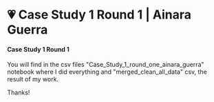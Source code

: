 # 💗 Case Study 1 Round 1 | Ainara Guerra
#### Case Study 1 Round 1 
You will find in the csv files "Case_Study_1_round_one_ainara_guerra" notebook where I did everything and "merged_clean_all_data" csv, the result of my work. 

Thanks!
